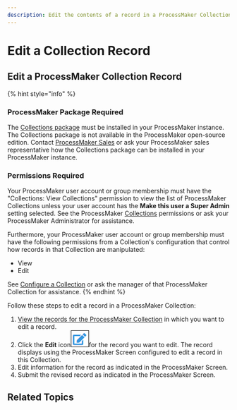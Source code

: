 ```yaml
---
description: Edit the contents of a record in a ProcessMaker Collection.
---
```


# Edit a Collection Record

## Edit a ProcessMaker Collection Record

{% hint style="info" %}
### ProcessMaker Package Required

The [Collections package](../../package-development-distribution/package-a-connector/collections.md) must be installed in your ProcessMaker instance. The Collections package is not available in the ProcessMaker open-source edition. Contact [ProcessMaker Sales](mailto:sales@processmaker.com) or ask your ProcessMaker sales representative how the Collections package can be installed in your ProcessMaker instance.

### Permissions Required

Your ProcessMaker user account or group membership must have the "Collections: View Collections" permission to view the list of ProcessMaker Collections unless your user account has the **Make this user a Super Admin** setting selected. See the ProcessMaker [Collections](../../processmaker-administration/permission-descriptions-for-users-and-groups.md#collections) permissions or ask your ProcessMaker Administrator for assistance.

Furthermore, your ProcessMaker user account or group membership must have the following permissions from a Collection's configuration that control how records in that Collection are manipulated:

* View
* Edit

See [Configure a Collection](../manage-collections/configure-a-collection.md#configure-a-processmaker-collection) or ask the manager of that ProcessMaker Collection for assistance.
{% endhint %}

Follow these steps to edit a record in a ProcessMaker Collection:

1. [View the records for the ProcessMaker Collection](view-all-records-in-a-collection.md#view-all-records-in-a-collection) in which you want to edit a record.
2. Click the **Edit** icon![](../../.gitbook/assets/edit-icon.png)for the record you want to edit. The record displays using the ProcessMaker Screen configured to edit a record in this Collection.
3. Edit information for the record as indicated in the ProcessMaker Screen.
4. Submit the revised record as indicated in the ProcessMaker Screen.

## Related Topics



